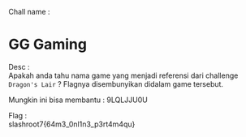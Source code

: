 Chall name : <br>
# GG Gaming <br>

Desc : <br>
Apakah anda tahu nama game yang menjadi referensi dari challenge `Dragon's Lair` ?
Flagnya disembunyikan didalam game tersebut.

Mungkin ini bisa membantu :
9LQLJJU0U

Flag : <br>
slashroot7{64m3_0nl1n3_p3rt4m4qu}
